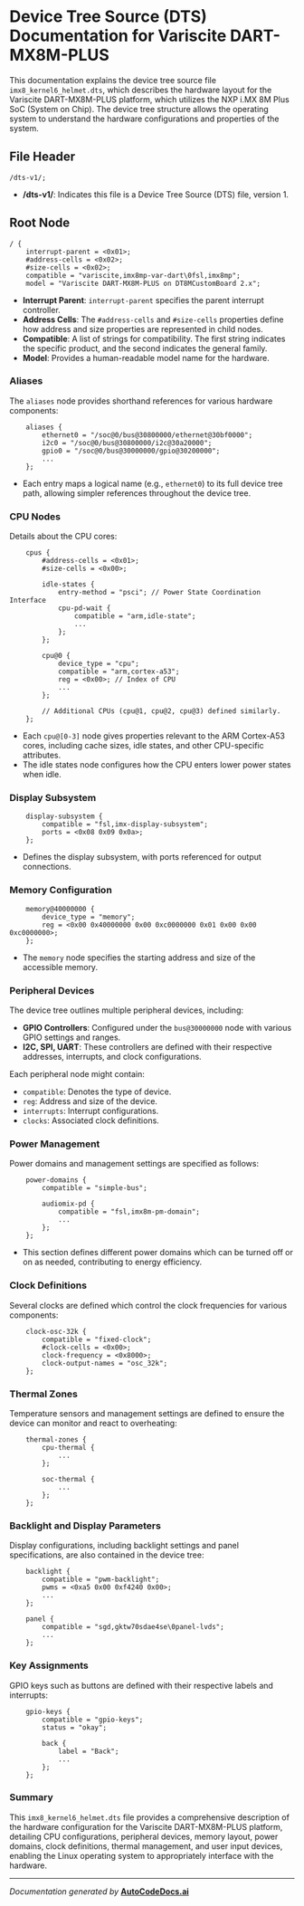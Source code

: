 # Device Tree Source (DTS) Documentation for Variscite DART-MX8M-PLUS

This documentation explains the device tree source file `imx8_kernel6_helmet.dts`, which describes the hardware layout for the Variscite DART-MX8M-PLUS platform, which utilizes the NXP i.MX 8M Plus SoC (System on Chip). The device tree structure allows the operating system to understand the hardware configurations and properties of the system.

## File Header

```dts
/dts-v1/;
```
- **/dts-v1/**: Indicates this file is a Device Tree Source (DTS) file, version 1.

## Root Node

```dts
/ {
	interrupt-parent = <0x01>;
	#address-cells = <0x02>;
	#size-cells = <0x02>;
	compatible = "variscite,imx8mp-var-dart\0fsl,imx8mp";
	model = "Variscite DART-MX8M-PLUS on DT8MCustomBoard 2.x";
```

- **Interrupt Parent**: `interrupt-parent` specifies the parent interrupt controller.
- **Address Cells**: The `#address-cells` and `#size-cells` properties define how address and size properties are represented in child nodes.
- **Compatible**: A list of strings for compatibility. The first string indicates the specific product, and the second indicates the general family.
- **Model**: Provides a human-readable model name for the hardware.

### Aliases

The `aliases` node provides shorthand references for various hardware components:

```dts
	aliases {
		ethernet0 = "/soc@0/bus@30800000/ethernet@30bf0000";
		i2c0 = "/soc@0/bus@30800000/i2c@30a20000";
		gpio0 = "/soc@0/bus@30000000/gpio@30200000";
	    ...
	};
```

- Each entry maps a logical name (e.g., `ethernet0`) to its full device tree path, allowing simpler references throughout the device tree.

### CPU Nodes

Details about the CPU cores:

```dts
	cpus {
		#address-cells = <0x01>;
		#size-cells = <0x00>;

		idle-states {
			entry-method = "psci"; // Power State Coordination Interface
			cpu-pd-wait {
				compatible = "arm,idle-state";
				...
			};
		};

		cpu@0 {
			device_type = "cpu";
			compatible = "arm,cortex-a53";
			reg = <0x00>; // Index of CPU
			...
		};

		// Additional CPUs (cpu@1, cpu@2, cpu@3) defined similarly.
	};
```

- Each `cpu@[0-3]` node gives properties relevant to the ARM Cortex-A53 cores, including cache sizes, idle states, and other CPU-specific attributes.
- The idle states node configures how the CPU enters lower power states when idle.

### Display Subsystem

```dts
	display-subsystem {
		compatible = "fsl,imx-display-subsystem";
		ports = <0x08 0x09 0x0a>;
	};
```

- Defines the display subsystem, with ports referenced for output connections.

### Memory Configuration

```dts
	memory@40000000 {
		device_type = "memory";
		reg = <0x00 0x40000000 0x00 0xc0000000 0x01 0x00 0x00 0xc0000000>;
	};
```

- The `memory` node specifies the starting address and size of the accessible memory.

### Peripheral Devices

The device tree outlines multiple peripheral devices, including:

- **GPIO Controllers**: Configured under the `bus@30000000` node with various GPIO settings and ranges.
- **I2C, SPI, UART**: These controllers are defined with their respective addresses, interrupts, and clock configurations.
  
Each peripheral node might contain:
- `compatible`: Denotes the type of device.
- `reg`: Address and size of the device.
- `interrupts`: Interrupt configurations.
- `clocks`: Associated clock definitions.

### Power Management

Power domains and management settings are specified as follows:

```dts
	power-domains {
		compatible = "simple-bus";

		audiomix-pd {
			compatible = "fsl,imx8m-pm-domain";
			...
		};
	};
```

- This section defines different power domains which can be turned off or on as needed, contributing to energy efficiency.

### Clock Definitions

Several clocks are defined which control the clock frequencies for various components:

```dts
	clock-osc-32k {
		compatible = "fixed-clock";
		#clock-cells = <0x00>;
		clock-frequency = <0x8000>;
		clock-output-names = "osc_32k";
	};
```

### Thermal Zones

Temperature sensors and management settings are defined to ensure the device can monitor and react to overheating:

```dts
	thermal-zones {
		cpu-thermal {
			...
		};

		soc-thermal {
			...
		};
	};
```

### Backlight and Display Parameters

Display configurations, including backlight settings and panel specifications, are also contained in the device tree:

```dts
	backlight {
		compatible = "pwm-backlight";
		pwms = <0xa5 0x00 0xf4240 0x00>;
		...
	};

	panel {
		compatible = "sgd,gktw70sdae4se\0panel-lvds";
		...
	};
```

### Key Assignments

GPIO keys such as buttons are defined with their respective labels and interrupts:

```dts
	gpio-keys {
		compatible = "gpio-keys";
		status = "okay";

		back {
			label = "Back";
			...
		};
	};
```

### Summary

This `imx8_kernel6_helmet.dts` file provides a comprehensive description of the hardware configuration for the Variscite DART-MX8M-PLUS platform, detailing CPU configurations, peripheral devices, memory layout, power domains, clock definitions, thermal management, and user input devices, enabling the Linux operating system to appropriately interface with the hardware.

---
*Documentation generated by* **[AutoCodeDocs.ai](https://autocodedocs.ai)**